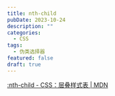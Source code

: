 ```yaml
---
title: nth-child
pubDate: 2023-10-24
description: ""
categories:
  - CSS
tags:
  - 伪类选择器
featured: false
draft: true
---
```

[:nth-child - CSS：层叠样式表 | MDN](https://developer.mozilla.org/zh-CN/docs/Web/CSS/:nth-child)


